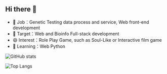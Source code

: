 ## Hi there 👋
- 🔭 Job：Genetic Testing data process and service, Web front-end development
- 🌱 Target：Web and Bioinfo Full-stack development
- 😄 Interest：Role Play Game, such as Soul-Like or Interactive film game
- 🤔 Learning：Web Python

<!--| Dimension   | Information                                                         |
| ----------- | ------------------------------------------------------------------- |
| 🔭 Job      | Genetic Testing data process and service, Web front-end development |
| 🌱 Target   | Web and Bioinfo Full-stack development                              |
| 😄 Interest | Role Play Game, such as Soul-Like or Interactive film game          |
| ✨ Skill of Back-end    | Python3                                                    |
| ✨ Skill of Front-end   | vue3, Typescript                                           |
| 🤔 Learning | Web Python                                                          |
-->

![GitHub stats](https://github-readme-stats.vercel.app/api?username=Rochsen)

![Top Langs](https://github-readme-stats.vercel.app/api/top-langs/?username=Rochsen&layout=donut)


<!--
**Luosanmu/Luosanmu** is a ✨ _special_ ✨ repository because its `README.md` (this file) appears on your GitHub profile.

Here are some ideas to get you started:

- 🔭 I’m currently working on ...
- 🌱 I’m currently learning ...
- 👯 I’m looking to collaborate on ...
- 🤔 I’m looking for help with ...
- 💬 Ask me about ...
- 📫 How to reach me: ...
- 😄 Pronouns: ...
- ⚡ Fun fact: ...
-->
